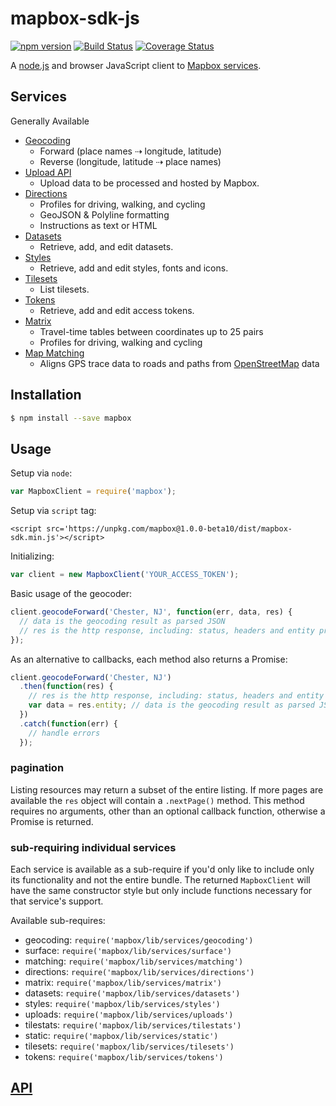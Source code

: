 # mapbox-sdk-js

[![npm version](https://badge.fury.io/js/mapbox.svg)](http://badge.fury.io/js/mapbox)
[![Build Status](https://travis-ci.org/mapbox/mapbox-sdk-js.svg?branch=master)](https://travis-ci.org/mapbox/mapbox-sdk-js)
[![Coverage Status](https://coveralls.io/repos/mapbox/mapbox-sdk-js/badge.svg?branch=master&service=github)](https://coveralls.io/github/mapbox/mapbox-sdk-js?branch=master)

A [node.js](https://nodejs.org/) and browser JavaScript client
to [Mapbox services](https://www.mapbox.com/api-documentation/?language=JavaScript).

## Services

Generally Available

* [Geocoding](https://www.mapbox.com/api-documentation/?language=JavaScript#geocoding)
  * Forward (place names ⇢  longitude, latitude)
  * Reverse (longitude, latitude ⇢ place names)
* [Upload API](https://www.mapbox.com/api-documentation/?language=JavaScript#uploads)
  * Upload data to be processed and hosted by Mapbox.
* [Directions](https://www.mapbox.com/api-documentation/?language=JavaScript#directions)
  * Profiles for driving, walking, and cycling
  * GeoJSON & Polyline formatting
  * Instructions as text or HTML
* [Datasets](https://www.mapbox.com/api-documentation/?language=JavaScript#datasets)
  * Retrieve, add, and edit datasets.
* [Styles](https://www.mapbox.com/api-documentation/?language=JavaScript#styles)
  * Retrieve, add and edit styles, fonts and icons.
* [Tilesets](https://www.mapbox.com/api-documentation/?language=JavaScript#tilesets)
  * List tilesets.
* [Tokens](https://www.mapbox.com/api-documentation/?language=JavaScript#tokens)
  * Retrieve, add and edit access tokens.
* [Matrix](https://www.mapbox.com/api-documentation/?language=JavaScript#matrix)
  * Travel-time tables between coordinates up to 25 pairs
  * Profiles for driving, walking and cycling
* [Map Matching](https://www.mapbox.com/api-documentation/?language=JavaScript#map-matching)
  * Aligns GPS trace data to roads and paths from
    [OpenStreetMap](https://www.openstreetmap.org/) data

## Installation

```sh
$ npm install --save mapbox
```

## Usage

Setup via `node`:
```js
var MapboxClient = require('mapbox');
```

Setup via `script` tag:
```
<script src='https://unpkg.com/mapbox@1.0.0-beta10/dist/mapbox-sdk.min.js'></script>
```

Initializing:
```js
var client = new MapboxClient('YOUR_ACCESS_TOKEN');
```

Basic usage of the geocoder:

```js
client.geocodeForward('Chester, NJ', function(err, data, res) {
  // data is the geocoding result as parsed JSON
  // res is the http response, including: status, headers and entity properties
});
```

As an alternative to callbacks, each method also returns a Promise:

```js
client.geocodeForward('Chester, NJ')
  .then(function(res) {
    // res is the http response, including: status, headers and entity properties
    var data = res.entity; // data is the geocoding result as parsed JSON
  })
  .catch(function(err) {
    // handle errors
  });
```

### pagination

Listing resources may return a subset of the entire listing. If more pages are
available the `res` object will contain a `.nextPage()` method. This method
requires no arguments, other than an optional callback function, otherwise a
Promise is returned.

### sub-requiring individual services

Each service is available as a sub-require if you'd only like to include only
its functionality and not the entire bundle. The returned `MapboxClient`
will have the same constructor style but only include functions necessary
for that service's support.

Available sub-requires:

* geocoding: `require('mapbox/lib/services/geocoding')`
* surface: `require('mapbox/lib/services/surface')`
* matching: `require('mapbox/lib/services/matching')`
* directions: `require('mapbox/lib/services/directions')`
* matrix: `require('mapbox/lib/services/matrix')`
* datasets: `require('mapbox/lib/services/datasets')`
* styles: `require('mapbox/lib/services/styles')`
* uploads: `require('mapbox/lib/services/uploads')`
* tilestats: `require('mapbox/lib/services/tilestats')`
* static: `require('mapbox/lib/services/static')`
* tilesets: `require('mapbox/lib/services/tilesets')`
* tokens: `require('mapbox/lib/services/tokens')`

## [API](API.md)
